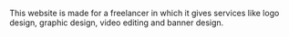 This website is made for a freelancer in which it gives services like logo design, graphic design, video editing and banner design. 
